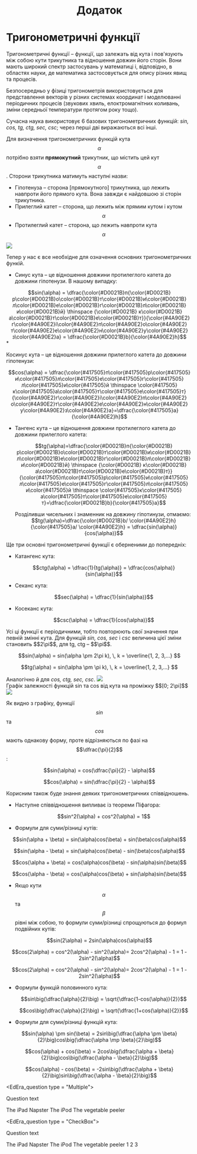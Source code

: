 <center><h1>Додаток<h1></center>

# <p1>Тригонометричні функції</p1>


<p1>Тригонометричні функції</p1> – функції, що залежать від кута і пов'язують між собою кути трикутника та відношення довжин його сторін. Вони мають широкий спектр застосувань у математиці і, відповідно, в областях науки, де математика застосовується для опису різних явищ та процесів. 

Безпосередньо у фізиці тригонометрія використовується для представлення векторів у різних системах координат і моделюванні періодичних процесів (звукових хвиль, елоктромагнітних коливань, зміни середньої температури протягом року тощо).

Сучасна наука використовує 6 базових тригонометричних функцій: *sin, cos, tg, ctg, sec, csc*; через перші дві виражаються всі інші.


Для визначення тригонометричних функцій кута $$\alpha$$ потрібно взяти **прямокутний** трикутник, що містить цей кут $$\alpha$$. Сторони трикутника матимуть наступні назви:

* <p1>Гіпотенуза</p1> –  сторона [прямокутного] трикутника, що лежить навпроти його прямого кута. Вона завжди є найдовшою зі сторін трикутника.
* <p1>Прилеглий катет</p1> – сторона, що лежить між прямим кутом і кутом $$\alpha$$
* <p1>Протилеглий катет</p1> – сторона, що лежить навпроти кута $$\alpha$$

<img class="image"  src="https://rawgit.com/chudaol/ed-era-book-physics/master/images/Add/trigonometry/1.svg" />

Тепер у нас є все необхідне для означення основних тригонометричних функій. 

* <p><p1>Синус кута</p1> – це відношення довжини протилеглого катета до довжини гіпотенузи. В нашому випадку: </p>
<center>
$$sin(\alpha) =  \dfrac{\color{#D0021B}п{\color{#D0021B}р\color{#D0021B}о\color{#D0021B}т\color{#D0021B}и\color{#D0021B}л\color{#D0021B}е\color{#D0021B}г\color{#D0021B}л\color{#D0021B}и\color{#D0021B}й} \thinspace {\color{#D0021B} к\color{#D0021B}а\color{#D0021B}т\color{#D0021B}е\color{#D0021B}т}}{\color{#4A90E2}г\color{#4A90E2}і\color{#4A90E2}п\color{#4A90E2}о\color{#4A90E2}т\color{#4A90E2}е\color{#4A90E2}н\color{#4A90E2}у\color{#4A90E2}з\color{#4A90E2}а} = \dfrac{\color{#D0021B}b}{\color{#4A90E2}h}$$ </center>
* <p><p1>Косинус кута</p1> – це відношення довжини прилеглого катета до довжини гіпотенузи:</p>
    <center>$$cos(\alpha) = \dfrac{\color{#417505}п\color{#417505}р\color{#417505}и\color{#417505}л\color{#417505}е\color{#417505}г\color{#417505}л\color{#417505}и\color{#417505}й \thinspace \color{#417505}к\color{#417505}а\color{#417505}т\color{#417505}е\color{#417505}т}{\color{#4A90E2}г\color{#4A90E2}і\color{#4A90E2}п\color{#4A90E2}о\color{#4A90E2}т\color{#4A90E2}е\color{#4A90E2}н\color{#4A90E2}у\color{#4A90E2}з\color{#4A90E2}а}=\dfrac{\color{#417505}a}{\color{#4A90E2}h}$$</center>

* <p><p1>Тангенс кута</p1> – це відношення довжини протилеглого катета до довжини прилеглого катета:</p>
    <p><center>$$tg(\alpha)=\dfrac{\color{#D0021B}п{\color{#D0021B}р\color{#D0021B}о\color{#D0021B}т\color{#D0021B}и\color{#D0021B}л\color{#D0021B}е\color{#D0021B}г\color{#D0021B}л\color{#D0021B}и\color{#D0021B}й} \thinspace {\color{#D0021B} к\color{#D0021B}а\color{#D0021B}т\color{#D0021B}е\color{#D0021B}т}}{\color{#417505}п\color{#417505}р\color{#417505}и\color{#417505}л\color{#417505}е\color{#417505}г\color{#417505}л\color{#417505}и\color{#417505}й \thinspace \color{#417505}к\color{#417505}а\color{#417505}т\color{#417505}е\color{#417505}т}=\dfrac{\color{#D0021B}b}{\color{#417505}a}$$</center></p>
    Розділивши чисельних і знаменник на довжину гіпотинузи, отмаємо:
    <center>$$tg(\alpha)=\dfrac{\color{#D0021B}b/ \color{#4A90E2}h}{\color{#417505}a/ \color{#4A90E2}h} = \dfrac{sin(\alpha)}{cos(\alpha)}$$</center>

Ще три основні тригонометричні функції є оберненими до попередніх:

* <p1>Катангенс кута</p1>:
    <p><center>$$ctg(\alpha) = \dfrac{1}{tg(\alpha)} = \dfrac{cos(\alpha)}{sin(\alpha)}$$</center></p>

* <p1>Секанс кута</p1>:
   <p> <center>$$sec(\alpha) = \dfrac{1}{sin(\alpha)}$$</center></p>
* <p1>Косеканс кута</p1>:
   <p> <center>$$csc(\alpha) = \dfrac{1}{cos(\alpha)}$$</center></p>

<p>Усі ці функції є періодичними, тобто повторюють свої значення при певній змінні кута. Для функцій <i>sin, cos, sec</i> і <i>csc</i> величина цієї зміни становить $$2\pi$$, для tg, ctg – $$\pi$$.</p>
<p><center>$$sin(\alpha) = sin(\alpha \pm 2\pi k), \, k = \overline{1, 2, 3,...} $$</center></p>
<p><center>$$tg(\alpha) = sin(\alpha \pm \pi k), \, k = \overline{1, 2, 3,...} $$</center></p>
Аналогічно й для <i>cos, ctg, sec, csc</i>.

<img class="image"  src="https://rawgit.com/chudaol/ed-era-book-physics/master/images/Add/trigonometry/2.svg" />
<div class="caption">Графік залежності функцій sin та cos від кута на проміжку $$[0; 2\pi]$$ </div>
<img class="image"  src="http://upload.wikimedia.org/wikipedia/commons/3/3b/Circle_cos_sin.gif" />
<div class="caption"></div>

Як видно з графіку, функції $$sin$$ та $$cos$$ мають однакову форму, проте  відрізняються по фазі на $$\dfrac{\pi}{2}$$:
<p><center>$$sin(\alpha) = cos(\dfrac{\pi}{2} - \alpha)$$</center></p>
<p><center>$$cos(\alpha) = sin(\dfrac{\pi}{2} - \alpha)$$</center></p>

<p>Корисним також буде знання деяких тригонометричних співвідношень.</p>

* <p>Наступне співвідношення випливає із теореми Піфагора:</p>
     <center>$$sin^2(\alpha) + cos^2(\alpha) = 1$$</center>

* <p>Формули для <p1>суми/різниці кутів</p1>:</p>
<p><center>$$sin(\alpha + \beta) = sin(\alpha)cos(\beta) + sin(\beta)cos(\alpha)$$ </center></p>
<p><center>$$sin(\alpha - \beta) = sin(\alpha)cos(\beta) - sin(\beta)cos(\alpha)$$</center></p>
<p><center>$$cos(\alpha + \beta) = cos(\alpha)cos(\beta) - sin(\alpha)sin(\beta)$$</center></p>
<p><center>$$cos(\alpha - \beta) = cos(\alpha)cos(\beta) + sin(\alpha)sin(\beta)$$</center></p>

* Якщо кути $$\alpha$$ та $$\beta$$ рівні між собою, то формули суми/різниці спрощуються до формул <p1>подвійних кутів</p1>:
 <p><center>$$sin(2\alpha) = 2sin(\alpha)cos(\alpha)$$ </center></p>
 <p><center>$$cos(2\alpha) = cos^2(\alpha) - sin^2(\alpha)= 2cos^2(\alpha) - 1 = 1 - 2sin^2(\alpha)$$ </center></p>
 <p><center>$$cos(2\alpha) = cos^2(\alpha) - sin^2(\alpha)= 2cos^2(\alpha) - 1 = 1 - 2sin^2(\alpha)$$ </center></p>

* Формули <p1>функцій половинного кута</p1>:
    <p><center>$$sin\big(\dfrac{\alpha}{2}\big) = \sqrt{\dfrac{1-cos(\alpha)}{2}}$$ </center></p>
    <p><center>$$cos\big(\dfrac{\alpha}{2}\big) = \sqrt{\dfrac{1+cos(\alpha)}{2}}$$ </center></p>

* Формули для <p1>суми/різниці функцій кута</p1>:
    

<p><center>$$sin(\alpha) \pm sin(\beta) = 2sin\big(\dfrac{\alpha \pm \beta}{2}\big)cos\big(\dfrac{\alpha \mp \beta}{2}\big)$$ </center></p>

<p><center>$$cos(\alpha) + cos(\beta) = 2cos\big(\dfrac{\alpha + \beta}{2}\big)cos\big(\dfrac{\alpha - \beta}{2}\big)$$ </center></p>

<p><center>$$cos(\alpha) - cos(\beta) = -2sin\big(\dfrac{\alpha + \beta}{2}\big)sin\big(\dfrac{\alpha - \beta}{2}\big)$$ </center></p>


<EdEra_question type = "Multiple">
<p>Question text</p>
<choice correct="false">The iPad</choice>
<choice correct="false">Napster</choice>
<choice correct="true">The iPod</choice>
<choice correct="false">The vegetable peeler</choice>
<p><message></message></p>
<p><explain style="display: none">Because it is so 1</explain></p>
</EdEra_question>
    
<EdEra_question type = "CheckBox">
<p>Question text</p>
<choice correct="true">The iPad</choice>
<choice correct="false">Napster</choice>
<choice correct="true">The iPod</choice>
<choice correct="false">The vegetable peeler</choice>
<choice correct="true">1</choice>
<choice correct="false">2</choice>
<choice correct="true">3</choice>
<p><message></message></p>
          
<p><explain style="display: none">Because it is so 2</explain></p>
</EdEra_question>


